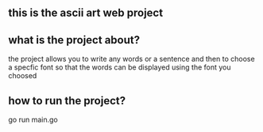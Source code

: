 ## this is the ascii art web project

## what is the project about?
the project allows you to write any words or a sentence 
and then to choose a specfic font so that the words can be
displayed using the font you choosed 


 ## how to run the project?
 go run main.go 
